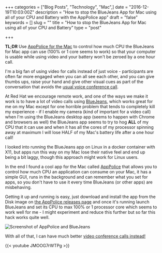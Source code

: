 +++
categories = ["Blog Posts", "Technology", "Mac",]
date = "2016-12-19T10:03:00Z"
description = "How to stop the BlueJeans App for Mac using all of your CPU and Battery with the AppPolice app"
draft = "false"
keywords = []
slug = ""
title = "How to stop the BlueJeans App for Mac using all of your CPU and Battery"
type = "post"

+++



**TL;DR** Use [AppPolice for the Mac](https://github.com/fuyu/AppPolice) to control how much CPU the BlueJeans for Mac app can use (100% or 1 core seems to work) so that your computer is usable while using video and your battery won't be zeroed by a one hour call.

I'm a big fan of using video for calls instead of just voice - participants are often far more engaged when you can all see each other, and you can give thumbs ups, raise your hand and give other visual cues as part of the conversation that avoids the [usual voice conference call](https://www.youtube.com/watch?v=DYu_bGbZiiQ).

At Red Hat we encourage remote work, and one of the ways we make it work is to have a lot of video calls using [BlueJeans](https://www.bluejeans.com/), which works great for me on my Mac except for one horrible problem that tends to completely kill my experience - if I enable my camera (kind of important for a video call) when I'm using the BlueJeans desktop app (seems to happen with Chrome and browsers as well) the BlueJeans app seems to try to hog **ALL** of my CPU that it can use and when it has all the cores of my processor spinning away at maximum I will lose HALF of my Mac's battery life after a one hour call!

<!--more-->

I looked into running the BlueJeans app on Linux in a docker container with X11, but apps run this way on my Mac lose their native feel and end up being a bit laggy, though this approach might work for Linux users.

In the end I found a cool app for the Mac called [AppPolice](https://github.com/fuyu/AppPolice) that allows you to control how much CPU an application can consume on your Mac, it has a simple GUI, runs in the background and can remember what you set for apps, so you don't have to use it every time BlueJeans (or other apps) are misbehaving.

Getting it up and running is easy, just download and install the app from the Disk image on [the AppPolice releases page](https://github.com/fuyu/AppPolice/releases) and once it's running launch BlueJeans and set its CPU to max 100% or 1 processor core which seems to work well for me - I might experiment and reduce this further but so far this hack works quite well.

![Screenshot of AppPolice and BlueJeans](/img/BlueJeans_AppPolice_Screenshot.jpeg)

With all of that, I can have much better [video conference calls instead!](https://youtu.be/JMOOG7rWTPg)

{{< youtube JMOOG7rWTPg >}}